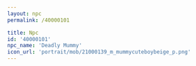 ```yaml
---
layout: npc
permalink: /40000101

title: Npc
id: '40000101'
npc_name: 'Deadly Mummy'
icon_url: 'portrait/mob/21000139_m_mummycuteboybeige_p.png'
---
```

